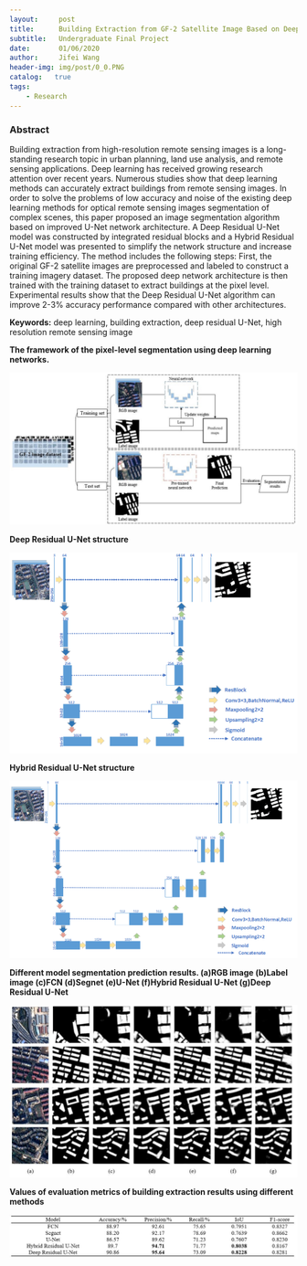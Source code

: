 ```yaml
---
layout:     post
title:      Building Extraction from GF-2 Satellite Image Based on Deep Learning Method
subtitle:   Undergraduate Final Project
date:       01/06/2020
author:     Jifei Wang
header-img: img/post/0_0.PNG
catalog:   true
tags:
    - Research
---
```


### Abstract

Building extraction from high-resolution remote sensing images is a long-standing research topic in urban planning, land use analysis, and remote sensing applications. Deep learning has received growing research attention over recent years. Numerous studies show that deep learning methods can accurately extract buildings from remote sensing images. In order to solve the problems of low accuracy and noise of the existing deep learning methods for optical remote sensing images segmentation of complex scenes, this paper proposed an image segmentation algorithm based on improved U-Net network architecture. A Deep Residual U-Net model was constructed by integrated residual blocks and a Hybrid Residual U-Net model was presented to simplify the network structure and increase training efficiency. The method includes the following steps: First, the original GF-2 satellite images are preprocessed and labeled to construct a training imagery dataset. The proposed deep network architecture is then trained with the training dataset to extract buildings at the pixel level. Experimental results show that the Deep Residual U-Net algorithm can improve 2-3% accuracy performance compared with other architectures.

 **Keywords:** deep learning, building extraction, deep residual U-Net, high resolution remote sensing image

**The framework of the pixel-level segmentation using deep learning networks.**

![avatar](/img/post/0_1.png)

**Deep Residual U-Net structure**

![avatar](/img/post/0_2.png)

**Hybrid Residual U-Net structure**

![avatar](/img/post/0_3.png)

**Different model segmentation prediction results. (a)RGB image (b)Label image (c)FCN (d)Segnet (e)U-Net (f)Hybrid Residual U-Net (g)Deep Residual U-Net**

![avatar](/img/post/0_4.png)

**Values of evaluation metrics of building extraction results using different methods**

![avatar](/img/post/0_5.png)
